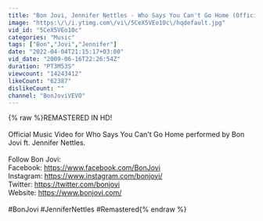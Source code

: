 ```yaml
---
title: "Bon Jovi, Jennifer Nettles - Who Says You Can't Go Home (Official Music Video)"
image: "https:\/\/i.ytimg.com\/vi\/5CeX5VEo10c\/hqdefault.jpg"
vid_id: "5CeX5VEo10c"
categories: "Music"
tags: ["Bon","Jovi","Jennifer"]
date: "2022-04-04T21:15:17+03:00"
vid_date: "2009-06-16T22:26:54Z"
duration: "PT3M53S"
viewcount: "14243412"
likeCount: "62387"
dislikeCount: ""
channel: "BonJoviVEVO"
---
```

{% raw %}REMASTERED IN HD!<br /><br />Official Music Video for Who Says You Can't Go Home performed by Bon Jovi ft. Jennifer Nettles.<br /><br />Follow Bon Jovi:<br />Facebook: <a rel="nofollow" target="blank" href="https://www.facebook.com/BonJovi">https://www.facebook.com/BonJovi</a><br />Instagram: <a rel="nofollow" target="blank" href="https://www.instagram.com/bonjovi/">https://www.instagram.com/bonjovi/</a><br />Twitter: <a rel="nofollow" target="blank" href="https://twitter.com/bonjovi">https://twitter.com/bonjovi</a><br />Website: <a rel="nofollow" target="blank" href="https://www.bonjovi.com/">https://www.bonjovi.com/</a><br /><br />#BonJovi #JenniferNettles #Remastered{% endraw %}
